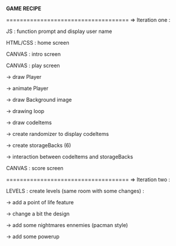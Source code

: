 **GAME RECIPE**


====================================
=> Iteration one : 


JS : function prompt and display user name 

HTML/CSS : home screen 

CANVAS : intro screen 

CANVAS : play screen

-> draw Player 

-> animate Player

-> draw Background image

-> drawing loop

-> draw codeItems 

-> create randomizer to display codeItems 

-> create storageBacks (6)

-> interaction between codeItems and storageBacks


CANVAS : score screen


====================================
=> Iteration two : 

LEVELS : create levels (same room with some changes) :

-> add a point of life feature

-> change a bit the design 

-> add some nightmares ennemies (pacman style)

-> add some powerup



